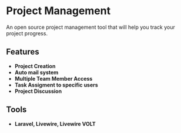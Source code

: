 # Project Management
<p>
An open source project management tool that will help you track your project progress.
</p>

## Features
- **Project Creation**
- **Auto mail system**
- **Multiple Team Member Access**
- **Task Assigment to specific users**
- **Project Discussion**

## Tools
- **Laravel, Livewire, Livewire VOLT**
